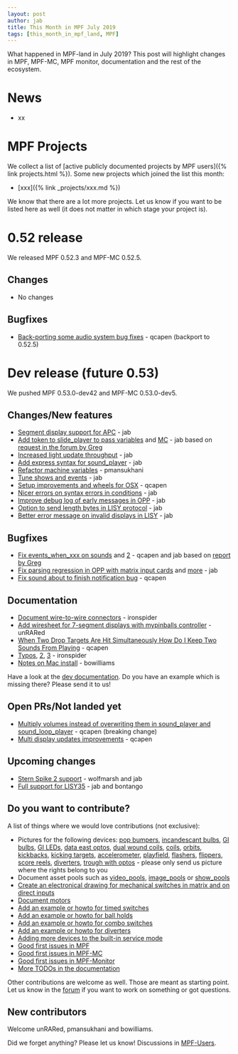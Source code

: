 ```yaml
---
layout: post
author: jab
title: This Month in MPF July 2019
tags: [this_month_in_mpf_land, MPF]
---
```

What happened in MPF-land in July 2019?
This post will highlight changes in MPF, MPF-MC, MPF monitor, documentation
and the rest of the ecosystem.

# News

* xx

# MPF Projects

We collect a list of [active publicly documented projects by MPF users]({% link projects.html %}).
Some new projects which joined the list this month:

* [xxx]({% link _projects/xxx.md %})


We know that there are a lot more projects. Let us know if you want to be listed here as well (it does not matter in which stage your project is).

# 0.52 release

We released MPF 0.52.3 and MPF-MC 0.52.5.

## Changes

* No changes

## Bugfixes

* [Back-porting some audio system bug fixes](https://github.com/missionpinball/mpf-mc/pull/380) - qcapen (backport to 0.52.5)

# Dev release (future 0.53)

We pushed MPF 0.53.0-dev42 and MPF-MC 0.53.0-dev5.

## Changes/New features

* [Segment display support for APC](https://github.com/missionpinball/mpf/pull/1388) - jab
* [Add token to slide_player to pass variables](https://github.com/missionpinball/mpf/pull/1389) and [MC](https://github.com/missionpinball/mpf-mc/pull/377) - jab based on [request in the forum by Greg](https://groups.google.com/forum/#!topic/mpf-users/ln2y_qxGRg4)
* [Increased light update throughput](https://github.com/missionpinball/mpf/pull/1390) - jab
* [Add express syntax for sound_player](https://github.com/missionpinball/mpf-mc/pull/378) - jab
* [Refactor machine variables](https://github.com/missionpinball/mpf/pull/1394) - pmansukhani
* [Tune shows and events](https://github.com/missionpinball/mpf/pull/1392) - jab
* [Setup improvements and wheels for OSX](https://github.com/missionpinball/mpf-mc/pull/379) - qcapen
* [Nicer errors on syntax errors in conditions](https://github.com/missionpinball/mpf/commit/5ce27ba9d7c2392d47fd1598790a89fdd43d9063) - jab
* [Improve debug log of early messages in OPP](https://github.com/missionpinball/mpf/commit/9262983dd8b207aa5ae546cd6d9e7672b1b9d64c) - jab
* [Option to send length bytes in LISY protocol](https://github.com/missionpinball/mpf/commit/e61c548efd3f2bfdc3af70338f4016f1ceab28ea) - jab
* [Better error message on invalid displays in LISY](https://github.com/missionpinball/mpf/commit/2bbc750cfc27df04b83f57680fe27003484b1ef1) - jab

## Bugfixes

* [Fix events_when_xxx on sounds](https://github.com/missionpinball/mpf-mc/pull/378) and [2](https://github.com/missionpinball/mpf/pull/1393) - qcapen and jab based on [report by Greg](https://groups.google.com/forum/#!topic/mpf-users/B8PF2WqFpYo)
* [Fix parsing regression in OPP with matrix input cards](https://github.com/missionpinball/mpf/commit/42d893f93f95c87f54c8c2ec7aed07de02533740) and [more](https://github.com/missionpinball/mpf/commit/de7dc636ee23007c36a4f3df6a0cd3d25cca9b6f) - jab
* [Fix sound about to finish notification bug](https://github.com/missionpinball/mpf-mc/commit/3b4df51a9ed5776456d6b2c9e7e7a6e42d60f76e) - qcapen

## Documentation

* [Document wire-to-wire connectors](https://github.com/missionpinball/mpf-docs/pull/242) - ironspider
* [Add wiresheet for 7-segment displays with mypinballs controller](https://github.com/missionpinball/mpf-docs/pull/241) - unRARed
* [When Two Drop Targets Are Hit Simultaneously How Do I Keep Two Sounds From Playing](https://github.com/missionpinball/mpf-docs/commit/7909751f5f0b09727e0c68e8b561d76b3e4e4ef3) - qcapen
* [Typos](https://github.com/missionpinball/mpf-docs/pull/243), [2](https://github.com/missionpinball/mpf-docs/pull/244), [3](https://github.com/missionpinball/mpf-docs/pull/245) - ironspider
* [Notes on Mac install](https://github.com/missionpinball/mpf-docs/pull/246) - bowilliams

Have a look at the [dev documentation](http://docs.missionpinball.org/en/dev/).
Do you have an example which is missing there? Please send it to us!

## Open PRs/Not landed yet

* [Multiply volumes instead of overwriting them in sound_player and sound_loop_player](https://github.com/missionpinball/mpf-mc/pull/333) - qcapen (breaking change)
* [Multi display updates improvements](https://github.com/missionpinball/mpf-mc/pull/323) - qcapen

## Upcoming changes

* [Stern Spike 2 support](https://github.com/missionpinball/mpf/issues/1246) - wolfmarsh and jab
* [Full support for LISY35](https://github.com/missionpinball/mpf/issues/1218) - jab and bontango

## Do you want to contribute?

A list of things where we would love contributions (not exclusive):

* Pictures for the following devices: [pop bumpers](http://docs.missionpinball.org/en/dev/mechs/pop_bumpers/index.html),
  [incandescant bulbs](http://docs.missionpinball.org/en/dev/mechs/lights/matrix_lights.html),
  [GI bulbs](http://docs.missionpinball.org/en/dev/mechs/lights/gis.html),
  [GI LEDs](http://docs.missionpinball.org/en/dev/mechs/lights/gis.html),
  [data east optos](http://docs.missionpinball.org/en/dev/mechs/switches/optos.html),
  [dual wound coils](http://docs.missionpinball.org/en/dev/mechs/coils/dual_wound_coils.html),
  [coils](http://docs.missionpinball.org/en/dev/mechs/coils/index.html),
  [orbits](http://docs.missionpinball.org/en/dev/mechs/loops/index.html),
  [kickbacks](http://docs.missionpinball.org/en/dev/mechs/kickbacks/index.html),
  [kicking targets](http://docs.missionpinball.org/en/dev/mechs/targets/kicking_targets/index.html),
  [accelerometer](http://docs.missionpinball.org/en/dev/mechs/accelerometers/index.html),
  [playfield](http://docs.missionpinball.org/en/dev/mechs/playfields/index.html),
  [flashers](http://docs.missionpinball.org/en/dev/mechs/lights/flashers.html),
  [flippers](http://docs.missionpinball.org/en/dev/mechs/flippers/index.html),
  [score reels](http://docs.missionpinball.org/en/dev/mechs/score_reels/index.html),
  [diverters](http://docs.missionpinball.org/en/dev/mechs/diverters/index.html),
  [trough with optos](http://docs.missionpinball.org/en/dev/mechs/troughs/index.html) - please only send us picture where the rights belong to you
* Document asset pools such as [video_pools](http://docs.missionpinball.org/en/dev/config/video_pools.html), [image_pools](http://docs.missionpinball.org/en/dev/config/image_pools.html) or [show_pools](http://docs.missionpinball.org/en/dev/config/show_pools.html)
* [Create an electronical drawing for mechanical switches in matrix and on direct inputs](http://docs.missionpinball.org/en/dev/mechs/switches/mechanical_switches.html)
* [Document motors](http://docs.missionpinball.org/en/dev/mechs/motors/index.html)
* [Add an example or howto for timed switches](http://docs.missionpinball.org/en/dev/game_logic/timed_switches/index.html)
* [Add an example or howto for ball holds](http://docs.missionpinball.org/en/dev/game_logic/ball_holds/index.html)
* [Add an example or howto for combo switches](http://docs.missionpinball.org/en/dev/game_logic/combo_switches/index.html)
* [Add an example or howto for diverters](http://docs.missionpinball.org/en/dev/mechs/diverters/index.html)
* [Adding more devices to the built-in service mode](https://github.com/missionpinball/mpf/issues/693)
* [Good first issues in MPF](https://github.com/missionpinball/mpf/issues?q=is%3Aissue+is%3Aopen+label%3A%22good+first+issue%22)
* [Good first issues in MPF-MC](https://github.com/missionpinball/mpf-mc/issues?q=is%3Aissue+is%3Aopen+label%3A%22help+wanted%22)
* [Good first issues in MPF-Monitor](https://github.com/missionpinball/mpf-monitor/issues?q=is%3Aissue+is%3Aopen+label%3A%22help+wanted%22)
* [More TODOs in the documentation](http://docs.missionpinball.org/en/dev/search.html?q="Help+us+to+write+it"&check_keywords=yes&area=default)

Other contributions are welcome as well.
Those are meant as starting point.
Let us know in the [forum](https://groups.google.com/forum/#!forum/mpf-users)
if you want to work on something or got questions.

## New contributors

Welcome unRARed, pmansukhani and bowilliams.

Did we forget anything? Please let us know!
Discussions in [MPF-Users](https://groups.google.com/forum/#!forum/mpf-users).
